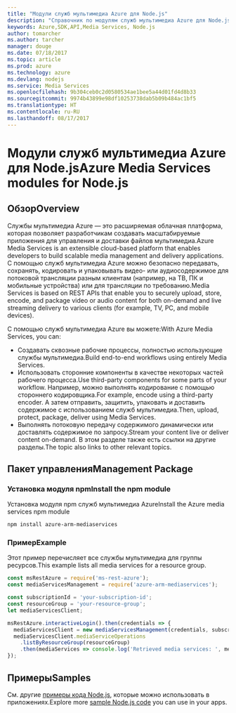 ```yaml
---
title: "Модули служб мультимедиа Azure для Node.js"
description: "Справочник по модулям служб мультимедиа Azure для Node.js"
keywords: Azure,SDK,API,Media Services, Node.js
author: tomarcher
ms.author: tarcher
manager: douge
ms.date: 07/18/2017
ms.topic: article
ms.prod: azure
ms.technology: azure
ms.devlang: nodejs
ms.service: Media Services
ms.openlocfilehash: 9b304ceb0c2d0580534ae1bee5a44d01fd4d8b33
ms.sourcegitcommit: 9974b43899e98df10253738dab5b09b484ac1bf5
ms.translationtype: HT
ms.contentlocale: ru-RU
ms.lasthandoff: 08/17/2017
---
```

# <a name="azure-media-services-modules-for-nodejs"></a><span data-ttu-id="112da-104">Модули служб мультимедиа Azure для Node.js</span><span class="sxs-lookup"><span data-stu-id="112da-104">Azure Media Services modules for Node.js</span></span>

## <a name="overview"></a><span data-ttu-id="112da-105">Обзор</span><span class="sxs-lookup"><span data-stu-id="112da-105">Overview</span></span>

<span data-ttu-id="112da-106">Службы мультимедиа Azure — это расширяемая облачная платформа, которая позволяет разработчикам создавать масштабируемые приложения для управления и доставки файлов мультимедиа.</span><span class="sxs-lookup"><span data-stu-id="112da-106">Azure Media Services is an extensible cloud-based platform that enables developers to build scalable media management and delivery applications.</span></span> <span data-ttu-id="112da-107">С помощью служб мультимедиа Azure можно безопасно передавать, сохранять, кодировать и упаковывать видео- или аудиосодержимое для потоковой трансляции разным клиентам (например, на ТВ, ПК и мобильные устройства) или для трансляции по требованию.</span><span class="sxs-lookup"><span data-stu-id="112da-107">Media Services is based on REST APIs that enable you to securely upload, store, encode, and package video or audio content for both on-demand and live streaming delivery to various clients (for example, TV, PC, and mobile devices).</span></span>

<span data-ttu-id="112da-108">С помощью служб мультимедиа Azure вы можете:</span><span class="sxs-lookup"><span data-stu-id="112da-108">With Azure Media Services, you can:</span></span>
- <span data-ttu-id="112da-109">Создавать сквозные рабочие процессы, полностью использующие службы мультимедиа.</span><span class="sxs-lookup"><span data-stu-id="112da-109">Build end-to-end workflows using entirely Media Services.</span></span> 
- <span data-ttu-id="112da-110">Использовать сторонние компоненты в качестве некоторых частей рабочего процесса.</span><span class="sxs-lookup"><span data-stu-id="112da-110">Use third-party components for some parts of your workflow.</span></span> <span data-ttu-id="112da-111">Например, можно выполнять кодирование с помощью стороннего кодировщика.</span><span class="sxs-lookup"><span data-stu-id="112da-111">For example, encode using a third-party encoder.</span></span> <span data-ttu-id="112da-112">А затем отправить, защитить, упаковать и доставить содержимое с использованием служб мультимедиа.</span><span class="sxs-lookup"><span data-stu-id="112da-112">Then, upload, protect, package, deliver using Media Services.</span></span>
- <span data-ttu-id="112da-113">Выполнять потоковую передачу содержимого динамически или доставлять содержимое по запросу.</span><span class="sxs-lookup"><span data-stu-id="112da-113">Stream your content live or deliver content on-demand.</span></span> <span data-ttu-id="112da-114">В этом разделе также есть ссылки на другие разделы.</span><span class="sxs-lookup"><span data-stu-id="112da-114">The topic also links to other relevant topics.</span></span>

## <a name="management-package"></a><span data-ttu-id="112da-115">Пакет управления</span><span class="sxs-lookup"><span data-stu-id="112da-115">Management Package</span></span>

### <a name="install-the-npm-module"></a><span data-ttu-id="112da-116">Установка модуля npm</span><span class="sxs-lookup"><span data-stu-id="112da-116">Install the npm module</span></span>

<span data-ttu-id="112da-117">Установка модуля npm служб мультимедиа Azure</span><span class="sxs-lookup"><span data-stu-id="112da-117">Install the Azure media services npm module</span></span>

```bash
npm install azure-arm-mediaservices
```

### <a name="example"></a><span data-ttu-id="112da-118">Пример</span><span class="sxs-lookup"><span data-stu-id="112da-118">Example</span></span>

<span data-ttu-id="112da-119">Этот пример перечисляет все службы мультимедиа для группы ресурсов.</span><span class="sxs-lookup"><span data-stu-id="112da-119">This example lists all media services for a resource group.</span></span>

```javascript
const msRestAzure = require('ms-rest-azure');
const mediaServicesManagement = require('azure-arm-mediaservices');

const subscriptionId = 'your-subscription-id';
const resourceGroup = 'your-resource-group';
let mediaServicesClient;

msRestAzure.interactiveLogin().then(credentials => {
  mediaServicesClient = new mediaServicesManagement(credentials, subscriptionId);
  mediaServicesClient.mediaServiceOperations
    .listByResourceGroup(resourceGroup)
    .then(mediaServices => console.log('Retrieved media services: ', mediaServices));
});
```

## <a name="samples"></a><span data-ttu-id="112da-120">Примеры</span><span class="sxs-lookup"><span data-stu-id="112da-120">Samples</span></span>

<span data-ttu-id="112da-121">См. другие [примеры кода Node.js](https://azure.microsoft.com/resources/samples/?platform=nodejs), которые можно использовать в приложениях.</span><span class="sxs-lookup"><span data-stu-id="112da-121">Explore more [sample Node.js code](https://azure.microsoft.com/resources/samples/?platform=nodejs) you can use in your apps.</span></span>
